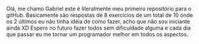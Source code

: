 Olá, me chamo Gabriel este é literalmente meu primeiro repositório para o gitHub.
Basicamente são respostas de 8 exercícios de um total de 10 onde os 2 últimos eu não tinha idéia de como fazer, acho que não sou iniciante ainda XD
Espero no futuro fazer todos sem dificuldade alguma e cada dia que passar eu me tornar um programador melhor em todos os aspectos.
